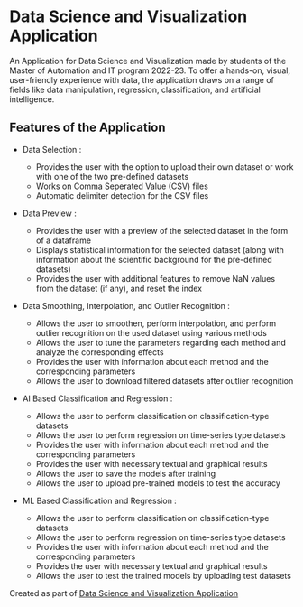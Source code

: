 # Data Science and Visualization Application

An Application for Data Science and Visualization made by students of the Master of Automation and IT program 2022-23. To offer a hands-on, visual, user-friendly experience with data, the application draws on a range of fields like data manipulation, regression, classification, and artificial intelligence.



## Features of the Application

* Data Selection :

  * Provides the user with the option to upload their own dataset or work with one of the two pre-defined datasets
  * Works on Comma Seperated Value (CSV) files
  * Automatic delimiter detection for the CSV files


* Data Preview :

  * Provides the user with a preview of the selected dataset in the form of a dataframe
  * Displays statistical information for the selected dataset (along with information about the scientific background for the pre-defined datasets)
  * Provides the user with additional features to remove NaN values from the dataset (if any), and reset the index


* Data Smoothing, Interpolation, and Outlier Recognition :

  * Allows the user to smoothen, perform interpolation, and perform outlier recognition on the used dataset using various methods
  * Allows the user to tune the parameters regarding each method and analyze the corresponding effects
  * Provides the user with information about each method and the corresponding parameters
  * Allows the user to download filtered datasets after outlier recognition


* AI Based Classification and Regression :

  * Allows the user to perform classification on classification-type datasets
  * Allows the user to perform regression on time-series type datasets
  * Provides the user with information about each method and the corresponding parameters
  * Provides the user with necessary textual and graphical results
  * Allows the user to save the models after training
  * Allows the user to upload pre-trained models to test the accuracy


* ML Based Classification and Regression :

  * Allows the user to perform classification on classification-type datasets
  * Allows the user to perform regression on time-series type datasets
  * Provides the user with information about each method and the corresponding parameters
  * Provides the user with necessary textual and graphical results
  * Allows the user to test the trained models by uploading test datasets


Created as part of [Data Science and Visualization Application](https://github.com/YuganshuWadhwa/Data-Science-and-Visualization-Application)